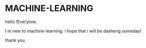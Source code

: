 # MACHINE-LEARNING

hello !Everyone.


I m new to machine-learning. i hope that i will be dasheng someday!


thank you .
